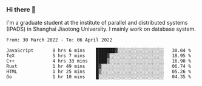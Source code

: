 ### Hi there 👋

I'm a graduate student at the institute of parallel and distributed systems (IPADS) in Shanghai Jiaotong University. I mainly work on database system.

<!--START_SECTION:waka-->

```text
From: 30 March 2022 - To: 06 April 2022

JavaScript       8 hrs 6 mins    ███████▓░░░░░░░░░░░░░░░░░   30.04 %
TeX              5 hrs 7 mins    ████▓░░░░░░░░░░░░░░░░░░░░   18.95 %
C++              4 hrs 33 mins   ████▒░░░░░░░░░░░░░░░░░░░░   16.90 %
Rust             1 hr 49 mins    █▓░░░░░░░░░░░░░░░░░░░░░░░   06.74 %
HTML             1 hr 25 mins    █▒░░░░░░░░░░░░░░░░░░░░░░░   05.26 %
Go               1 hr 10 mins    █░░░░░░░░░░░░░░░░░░░░░░░░   04.35 %
```

<!--END_SECTION:waka-->

<!--
**yqmmm/yqmmm** is a ✨ _special_ ✨ repository because its `README.md` (this file) appears on your GitHub profile.

Here are some ideas to get you started:

- 🔭 I’m currently working on ...
- 🌱 I’m currently learning ...
- 👯 I’m looking to collaborate on ...
- 🤔 I’m looking for help with ...
- 💬 Ask me about ...
- 📫 How to reach me: ...
- 😄 Pronouns: ...
- ⚡ Fun fact: ...
-->
